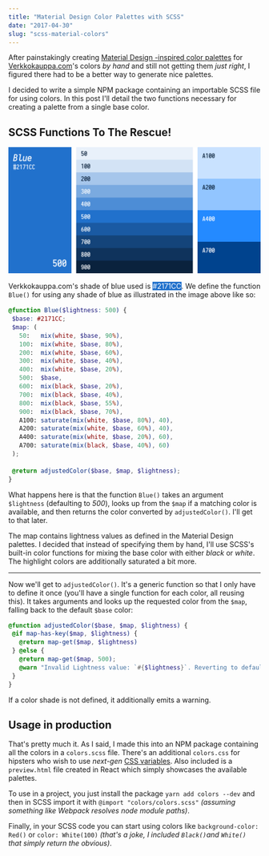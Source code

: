 ```yaml
---
title: "Material Design Color Palettes with SCSS"
date: "2017-04-30"
slug: "scss-material-colors"
---
```


After painstakingly creating [Material Design -inspired color palettes](https://material.io/guidelines/style/color.html#color-color-tool) for [Verkkokauppa.com](https://www.verkkokauppa.com/)'s colors _by hand_ and still not getting them _just right_, I figured there had to be a better way to generate nice palettes.

I decided to write a simple NPM package containing an importable SCSS file for using colors. In this post I'll detail the two functions necessary for creating a palette from a single base color.

## SCSS Functions To The Rescue!

![SCSS-generated color palette](./palette.png)

Verkkokauppa.com's shade of blue used is <span style="background-color:#2171CC;color:white">#2171CC</span>. We define the function `Blue()` for using any shade of blue as illustrated in the image above like so:

````scss
@function Blue($lightness: 500) {
 $base: #2171CC;
 $map: (
   50:   mix(white, $base, 90%),
   100:  mix(white, $base, 80%),
   200:  mix(white, $base, 60%),
   300:  mix(white, $base, 40%),
   400:  mix(white, $base, 20%),
   500:  $base,
   600:  mix(black, $base, 20%),
   700:  mix(black, $base, 40%),
   800:  mix(black, $base, 55%),
   900:  mix(black, $base, 70%),
   A100: saturate(mix(white, $base, 80%), 40),
   A200: saturate(mix(white, $base, 60%), 40),
   A400: saturate(mix(white, $base, 20%), 60),
   A700: saturate(mix(black, $base, 40%), 60)
 );

 @return adjustedColor($base, $map, $lightness);
}
````

What happens here is that the function `Blue()` takes an argument `$lightness` (defaulting to _500_), looks up from the `$map` if a matching color is available, and then returns the color converted by `adjustedColor()`. I'll get to that later.

The map contains lightness values as defined in the Material Design palettes. I decided that instead of specifying them by hand, I'll use SCSS's built-in color functions for mixing the base color with either _black_ or _white_. The highlight colors are additionally saturated a bit more.

----

Now we'll get to `adjustedColor()`. It's a generic function so that I only have to define it once (you'll have a single function for each color, all reusing this). It takes arguments and looks up the requested color from the `$map`, falling back to the default `$base` color:

````scss
@function adjustedColor($base, $map, $lightness) {
 @if map-has-key($map, $lightness) {
   @return map-get($map, $lightness)
 } @else {
   @return map-get($map, 500);
   @warn "Invalid Lightness value: `#{$lightness}`. Reverting to default 500. Valid lightnessValues are: `#{map-keys($map)}`."
 }
}
````

If a color shade is not defined, it additionally emits a warning.

## Usage in production

That's pretty much it. As I said, I made this into an NPM package containing all the colors in a `colors.scss` file. There's an additional `colors.css` for hipsters who wish to use _next-gen_ [CSS variables](http://cssnext.io/). Also included is a `preview.html` file created in React which simply showcases the available palettes.

To use in a project, you just install the package `yarn add colors --dev` and then in SCSS import it with `@import "colors/colors.scss"` _(assuming something like Webpack resolves node module paths)_.

Finally, in your SCSS code you can start using colors like `background-color: Red()` or `color: White(100)` _(that's a joke, I included `Black()`and `White()` that simply return the obvious)_.
